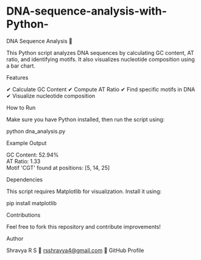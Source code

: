 # DNA-sequence-analysis-with-Python-
DNA Sequence Analysis 🧬

This Python script analyzes DNA sequences by calculating GC content, AT ratio, and identifying motifs. It also visualizes nucleotide composition using a bar chart.

Features

✔ Calculate GC Content
✔ Compute AT Ratio
✔ Find specific motifs in DNA
✔ Visualize nucleotide composition

How to Run

Make sure you have Python installed, then run the script using:

python dna_analysis.py

Example Output

GC Content: 52.94%  
AT Ratio: 1.33  
Motif 'CGT' found at positions: [5, 14, 25]

Dependencies

This script requires Matplotlib for visualization. Install it using:

pip install matplotlib

Contributions

Feel free to fork this repository and contribute improvements!

Author

Shravya R S
📧 rsshravya4@gmail.com
🔗 GitHub Profile


